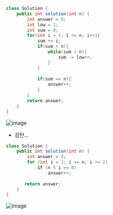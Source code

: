 ```java
class Solution {
    public int solution(int n) {
        int answer = 0;
        int low = 1;
        int sum = 0;
        for(int i = 1; i <= n; i++){
            sum += i;
            if(sum > n){
                while(sum > n){
                    sum -= low++;
                }
            }
            
            if(sum == n){
                answer++;
            }
        }
        return answer;
    }
}
```
![image](https://github.com/koreaIT-study/programmers/assets/92290312/ba2c054f-2c28-4a1e-a084-50ba6f9314f0)

+ 감탄...
```java
class Solution {
    public int solution(int n) {
        int answer = 0;
        for (int i = 1; i <= n; i += 2) 
            if (n % i == 0) 
                answer++;
        
       return answer;
    }
}
```
![image](https://github.com/koreaIT-study/programmers/assets/92290312/66fb2ec1-8202-4177-beb4-cd4f7ed240e3)
